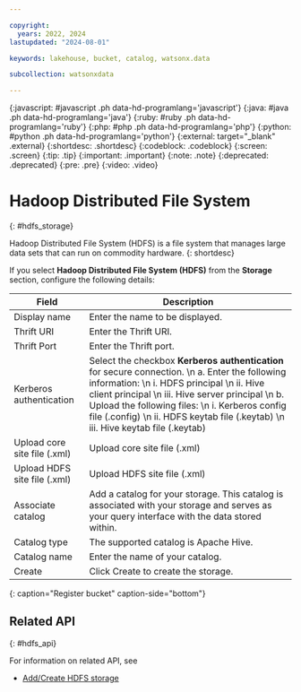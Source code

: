```yaml
---

copyright:
  years: 2022, 2024
lastupdated: "2024-08-01"

keywords: lakehouse, bucket, catalog, watsonx.data

subcollection: watsonxdata

---
```


{:javascript: #javascript .ph data-hd-programlang='javascript'}
{:java: #java .ph data-hd-programlang='java'}
{:ruby: #ruby .ph data-hd-programlang='ruby'}
{:php: #php .ph data-hd-programlang='php'}
{:python: #python .ph data-hd-programlang='python'}
{:external: target="_blank" .external}
{:shortdesc: .shortdesc}
{:codeblock: .codeblock}
{:screen: .screen}
{:tip: .tip}
{:important: .important}
{:note: .note}
{:deprecated: .deprecated}
{:pre: .pre}
{:video: .video}

# Hadoop Distributed File System
{: #hdfs_storage}

Hadoop Distributed File System (HDFS) is a file system that manages large data sets that can run on commodity hardware.
{: shortdesc}

 If you select **Hadoop Distributed File System (HDFS)** from the **Storage** section, configure the following details:

 | Field | Description |
 |--------------------------|----------------|
 | Display name | Enter the name to be displayed.|
 | Thrift URI | Enter the Thrift URI.|
 |Thrift Port | Enter the Thrift port. |
 | Kerberos authentication | Select the checkbox **Kerberos authentication** for secure connection.  \n a. Enter the following information: \n i. HDFS principal \n ii. Hive client principal \n iii. Hive server principal \n b. Upload the following files: \n i. Kerberos config file (.config) \n ii. HDFS keytab file (.keytab) \n iii. Hive keytab file (.keytab) |
 | Upload core site file (.xml) | Upload core site file (.xml) |
 | Upload HDFS site file (.xml) | Upload HDFS site file (.xml) |
 | Associate catalog | Add a catalog for your storage. This catalog is associated with your storage and serves as your query interface with the data stored within. |
 | Catalog type | The supported catalog is Apache Hive.|
 | Catalog name | Enter the name of your catalog. |
 | Create | Click Create to create the storage. |
 {: caption="Register bucket" caption-side="bottom"}

## Related API
{: #hdfs_api}

For information on related API, see
* [Add/Create HDFS storage](https://cloud.ibm.com/apidocs/watsonxdata#create-hdfs-storage)
